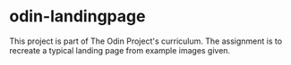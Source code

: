 # odin-landingpage

This project is part of The Odin Project's curriculum. The assignment is to recreate a typical landing page from example images given.

